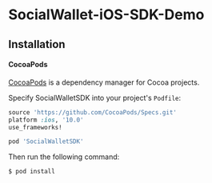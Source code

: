 # SocialWallet-iOS-SDK-Demo

## Installation

#### CocoaPods

[CocoaPods](https://cocoapods.org/) is a dependency manager for Cocoa projects.

Specify SocialWalletSDK into your project's `Podfile`:

```ruby
source 'https://github.com/CocoaPods/Specs.git'
platform :ios, '10.0'
use_frameworks!

pod 'SocialWalletSDK'
```

Then run the following command:

```bash
$ pod install
```
